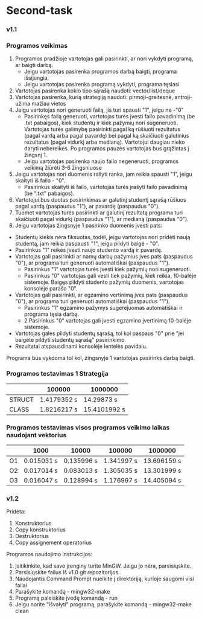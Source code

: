 # Second-task

### v1.1
### Programos veikimas

1. Programos pradžioje vartotojas gali pasirinkti, ar nori vykdyti programą, ar baigti darbą. <br>
   * Jeigu vartotojas pasirenka programos darbą baigti, programa išsijungia.
   * Jeigu vartotojas pasirenka programą vykdyti, programa tęsiasi
2. Vartotojas pasirenka kokio tipo sąrašą naudoti: vector/list/deque
3. Vartotojas pasirenka, kurią strategiją naudoti: pirmoji-greitesnė, antroji-užima mažiau vietos
4. Jeigu vartotojas nori generuoti failą, jis turi spausti "1", jeigu ne -"0" <br>
   * Pasirinkęs failą generuoti, vartotojas turės įvesti failo pavadinimą (be .txt pabaigos), kiek studentų ir kiek pažymių nori sugeneruoti. Vartotojas turės galimybę pasirinkti pagal ką rūšiuoti rezultatus (pagal vardą arba pagal pavardę) bei pagal ką skaičiuoti galutinius rezultatus (pagal vidurkį arba medianą). Vartotojui daugiau nieko daryti nebereikės. Po programos pauzės vartotojas bus grąžintas į žingsnį 1.<br>
   * Jeigu vartotojas pasirenka naujo failo negeneruoti, programos veikimą žiūrėti 3-6 žingsniuose <br>
5. Jeigu vartotojas nori duomenis rašyti ranka, jam reikia spausti "1", jeigu skaityti iš failo - "0". <br>
   * Pasirinkus skaityti iš failo, vartotojas turės įrašyti failo pavadinimą (be ".txt" pabaigos). <br>
6. Vartotojui bus duotas pasirinkimas ar galutinį studentį sąrašą rūšiuos pagal vardą (paspaudus "1"), ar pavardę (paspaudus "0"). <br>
7. Tuomet vartotojas turės pasirinkti ar galutinį rezultatą programa turi skaičiuoti pagal vidurkį (paspaudus "1"), ar medianą (paspaudus "0"). <br>
8. Jeigu vartotojas žingsnyje 1 pasirinko duomenis įvesti pats:
  * Studentų kiekis nėra fiksuotas, todėl, jeigu vartotojas nori pridėti naują studentą, jam reikia paspausti "1", jeigu pildyti baigė - "0". <br>
  * Pasirinkus "1" reikės įvesti naujo studento vardą ir pavardę. <br>
  * Vartotojas gali pasirinkti ar namų darbų pažymius įves pats (paspaudus "0"), ar programa turi generuoti automatiškai (paspaudus "1"). <br>
    - Pasirinkus "1" vartotojas turės įvesti kiek pažymių nori sugeneruoti. <br>
    - Pasirinkus "0" vartotojas gali vesti tiek pažymių, kiek reikia, 10-balėje sistemoje. Baigęs pildyti studento pažymių duomenis, vartotojas konsolėje parašo "0". <br>
  * Vartotojas gali pasirinkti, ar egzamino vertinimą įves pats (paspaudus "0"), ar programa turi generuoti automatiškai (paspaudus "1"). <br>
    - Pasirinkus "1" egzamino pažymys sugerejuomas automatiškai ir programa tęsia darbą. <br>
    - 2 Pasirinkus "0" vartotojas gali įvesti egzamino įvertinimą 10-balėje sistemoje. <br>
  * Vartotojas galės pildyti studentų sąrašą, tol kol paspaus "0" prie "jei baigėte pildyti studentų sąrašą" pasirinkimo. <br>
  * Rezultatai atspausdinami konsolėje lentelės pavidalu. <br>

Programa bus vykdoma tol kol, žingsnyje 1 vartotojas pasirinks darbą baigti.
### Programos testavimas 1 Strategija
|                     |     100000    |   1000000   |
| ------------------- | ------------- | ----------- |
|  STRUCT |   1.4179352  s  |  14.29873   s  |
| CLASS   |   1.8216217  s  |  15.4101992 s  |


### Programos testavimas visos programos veikimo laikas naudojant vektorius
|                     |       1000      |      10000     |     100000    |   1000000   |
| ------------------- | --------------- | -------------- | ------------- | ----------- |
|  O1 |    0.015031 s   |   0.135996 s  |   1.341997 s  |  13.696159 s  |
| O2  |  0.017014  s   |   0.083013 s  | 1.305035  s  | 13.301999 s  |
|  O3 |  0.016047  s   |   0.128994  s  |  1.176997  s  |  14.405094 s  | 

### v1.2
Pridėta:
1. Konstruktorius
2. Copy konstruktorius
3. Destruktorius
4. Copy assignement operatorius

Programos naudojimo instrukcijos:
1. Įsitikinkite, kad savo įrenginy turite MinGW. Jeigu jo nėra, parsisiųskite.
2. Parsisiųskite failus iš v1.0 git repozitorijos.
3. Naudojantis Command Prompt nueikite į direktoriją, kurioje saugomi visi failai
4. Parašykite komandą - mingw32-make
5. Programą paleiskite įvedę komandą - run
6. Jeigu norite "išvalyti" programą, parašykite komandą - mingw32-make clean
